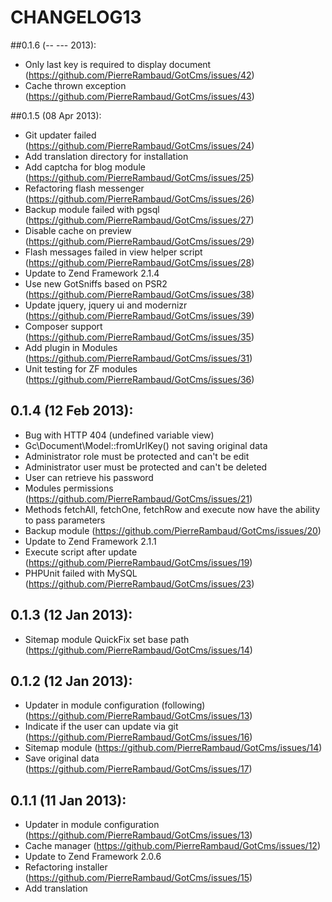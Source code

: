 # CHANGELOG13

##0.1.6 (-- --- 2013):
- Only last key is required to display document (https://github.com/PierreRambaud/GotCms/issues/42)
- Cache thrown exception (https://github.com/PierreRambaud/GotCms/issues/43)

##0.1.5 (08 Apr 2013):
- Git updater failed (https://github.com/PierreRambaud/GotCms/issues/24)
- Add translation directory for installation
- Add captcha for blog module (https://github.com/PierreRambaud/GotCms/issues/25)
- Refactoring flash messenger (https://github.com/PierreRambaud/GotCms/issues/26)
- Backup module failed with pgsql (https://github.com/PierreRambaud/GotCms/issues/27)
- Disable cache on preview (https://github.com/PierreRambaud/GotCms/issues/29)
- Flash messages failed in view helper script (https://github.com/PierreRambaud/GotCms/issues/28)
- Update to Zend Framework 2.1.4
- Use new GotSniffs based on PSR2 (https://github.com/PierreRambaud/GotCms/issues/38)
- Update jquery, jquery ui and modernizr (https://github.com/PierreRambaud/GotCms/issues/39)
- Composer support (https://github.com/PierreRambaud/GotCms/issues/35)
- Add plugin in Modules (https://github.com/PierreRambaud/GotCms/issues/31)
- Unit testing for ZF modules (https://github.com/PierreRambaud/GotCms/issues/36)

## 0.1.4 (12 Feb 2013):
- Bug with HTTP 404 (undefined variable view)
- Gc\Document\Model::fromUrlKey() not saving original data
- Administrator role must be protected and can't be edit
- Administrator user must be protected and can't be deleted
- User can retrieve his password
- Modules permissions (https://github.com/PierreRambaud/GotCms/issues/21)
- Methods fetchAll, fetchOne, fetchRow and execute now have the ability to pass parameters
- Backup module (https://github.com/PierreRambaud/GotCms/issues/20)
- Update to Zend Framework 2.1.1
- Execute script after update (https://github.com/PierreRambaud/GotCms/issues/19)
- PHPUnit failed with MySQL (https://github.com/PierreRambaud/GotCms/issues/23)

## 0.1.3 (12 Jan 2013):
- Sitemap module QuickFix set base path (https://github.com/PierreRambaud/GotCms/issues/14)

## 0.1.2 (12 Jan 2013):
- Updater in module configuration (following) (https://github.com/PierreRambaud/GotCms/issues/13)
- Indicate if the user can update via git (https://github.com/PierreRambaud/GotCms/issues/16)
- Sitemap module (https://github.com/PierreRambaud/GotCms/issues/14)
- Save original data (https://github.com/PierreRambaud/GotCms/issues/17)

## 0.1.1 (11 Jan 2013):
- Updater in module configuration (https://github.com/PierreRambaud/GotCms/issues/13)
- Cache manager (https://github.com/PierreRambaud/GotCms/issues/12)
- Update to Zend Framework 2.0.6
- Refactoring installer (https://github.com/PierreRambaud/GotCms/issues/15)
- Add translation

